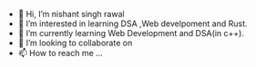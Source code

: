 - 👋 Hi, I’m nishant singh rawal
- 👀 I’m interested in learning DSA ,Web develpoment and Rust.
- 🌱 I’m currently learning Web Development and DSA(in c++).
- 💞️ I’m looking to collaborate on 
- 📫 How to reach me ...

<!---
nishantrawal2023/nishantrawal2023 is a ✨ special ✨ repository because its `README.md` (this file) appears on your GitHub profile.
You can click the Preview link to take a look at your changes.
--->
